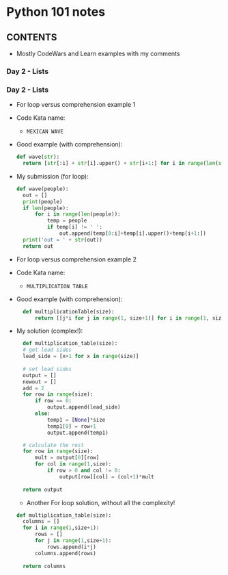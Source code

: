# Python 101 notes

## CONTENTS
- Mostly CodeWars and Learn examples with my comments
### Day 2 - Lists


### Day 2 - Lists
- For loop versus comprehension example 1
- Code Kata name:
  - `MEXICAN WAVE`
- Good example (with comprehension):
  ```Python
  def wave(str):
    return [str[:i] + str[i].upper() + str[i+1:] for i in range(len(str)) if str[i].isalpha()]
  ```
- My submission (for loop):
  ```Python
  def wave(people):
    out = []
    print(people)
    if len(people):
        for i in range(len(people)):
            temp = people
            if temp[i] != ' ':
                out.append(temp[0:i]+temp[i].upper()+temp[i+1:])
    print('out = ' + str(out))
    return out
  ``` 

- For loop versus comprehension example 2
- Code Kata name: 
  - `MULTIPLICATION TABLE`
- Good example (with comprehension):
  ```Python
    def multiplicationTable(size):
        return [[j*i for j in range(1, size+1)] for i in range(1, size+1)]
  ```
- My solution (complex!):
  ```Python
    def multiplication_table(size):
    # get lead sides
    lead_side = [x+1 for x in range(size)]
    
    # set lead sides
    output = []
    newout = []
    add = 2
    for row in range(size):
        if row == 0:
            output.append(lead_side)
        else:
            temp1 = [None]*size
            temp1[0] = row+1
            output.append(temp1)

    # calculate the rest
    for row in range(size):
        mult = output[0][row]
        for col in range(1,size):
            if row > 0 and col != 0:
                output[row][col] = (col+1)*mult 
    
    return output
  ```
  - Another For loop solution, without all the complexity!
  ```Python
  def multiplication_table(size):
    columns = []
    for i in range(1,size+1):
        rows = []
        for j in range(1,size+1):
            rows.append(i*j)
        columns.append(rows)
        
    return columns
  ```